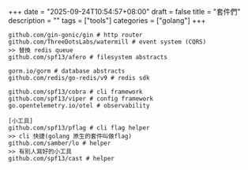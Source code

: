 +++
date = "2025-09-24T10:54:57+08:00"
draft = false
title = "套件們"
description = ""
tags = ["tools"]
categories = ["golang"]
+++

```text
github.com/gin-gonic/gin # http router
github.com/ThreeDotsLabs/watermill # event system (CQRS)
>> 替換 redis queue
github.com/spf13/afero # filesystem abstracts

gorm.io/gorm # database abstracts
github.com/redis/go-redis/v9 # redis sdk

github.com/spf13/cobra # cli framework
github.com/spf13/viper # config framework
go.opentelemetry.io/otel # observability

[小工具]
github.com/spf13/pflag # cli flag helper
>> cli 快捷(golang 原生的套件叫做flag)
github.com/samber/lo # helper
>> 有別人寫好的小工具
github.com/spf13/cast # helper
```
